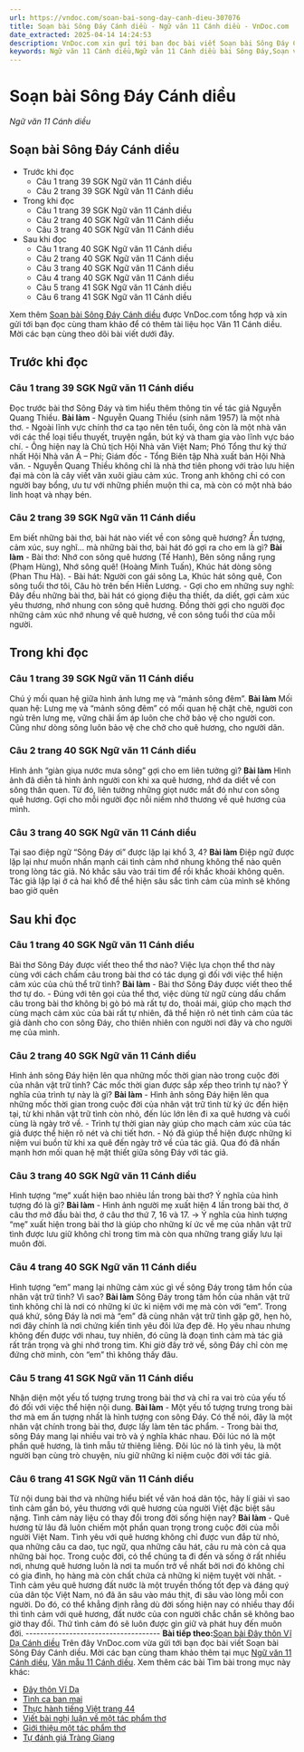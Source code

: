 ```yaml
---
url: https://vndoc.com/soan-bai-song-day-canh-dieu-307076
title: Soạn bài Sông Đáy Cánh diều - Ngữ văn 11 Cánh diều - VnDoc.com
date_extracted: 2025-04-14 14:24:53
description: VnDoc.com xin gửi tới bạn đọc bài viết Soạn bài Sông Đáy Cánh diều. Mời các bạn cùng tham khảo để có thêm tài liệu học Văn 11 Cánh diều nhé.
keywords: Ngữ văn 11 Cánh diều,Ngữ văn 11 Cánh diều bài Sông Đáy,Soạn văn 11 Cánh diều,văn 11 Cánh diều,soạn văn 11,soạn bài 11 cánh diều,ngữ văn 11 cd,Soạn bài Sông Đáy Cánh diều,Soạn bài Sông Đáy,soạn văn sông đáy,sông đáy
---
```


# Soạn bài Sông Đáy Cánh diều
 _Ngữ văn 11 Cánh diều_
## Soạn bài Sông Đáy Cánh diều
  * Trước khi đọc
    * Câu 1 trang 39 SGK Ngữ văn 11 Cánh diều
    * Câu 2 trang 39 SGK Ngữ văn 11 Cánh diều
  * Trong khi đọc
    * Câu 1 trang 39 SGK Ngữ văn 11 Cánh diều
    * Câu 2 trang 40 SGK Ngữ văn 11 Cánh diều
    * Câu 3 trang 40 SGK Ngữ văn 11 Cánh diều
  * Sau khi đọc
    * Câu 1 trang 40 SGK Ngữ văn 11 Cánh diều
    * Câu 2 trang 40 SGK Ngữ văn 11 Cánh diều
    * Câu 3 trang 40 SGK Ngữ văn 11 Cánh diều
    * Câu 4 trang 40 SGK Ngữ văn 11 Cánh diều
    * Câu 5 trang 41 SGK Ngữ văn 11 Cánh diều
    * Câu 6 trang 41 SGK Ngữ văn 11 Cánh diều

Xem thêm
[Soạn bài Sông Đáy Cánh diều](<https://vndoc.com/soan-bai-song-day-canh-dieu-307076>) được VnDoc.com tổng hợp và xin gửi tới bạn đọc cùng tham khảo để có thêm tài liệu học Văn 11 Cánh diều. Mời các bạn cùng theo dõi bài viết dưới đây.
## Trước khi đọc
### Câu 1 trang 39 SGK Ngữ văn 11 Cánh diều
Đọc trước bài thơ Sông Đáy và tìm hiểu thêm thông tin về tác giả Nguyễn Quang Thiều.
**Bài làm**
\- Nguyễn Quang Thiều \(sinh năm 1957\) là một nhà thơ.
\- Ngoài lĩnh vực chính thơ ca tạo nên tên tuổi, ông còn là một nhà văn với các thể loại tiểu thuyết, truyện ngắn, bút ký và tham gia vào lĩnh vực báo chí.
\- Ông hiện nay là Chủ tịch Hội Nhà văn Việt Nam; Phó Tổng thư ký thứ nhất Hội Nhà văn Á – Phi; Giám đốc - Tổng Biên tập Nhà xuất bản Hội Nhà văn.
\- Nguyễn Quang Thiều không chỉ là nhà thơ tiên phong với trào lưu hiện đại mà còn là cây viết văn xuôi giàu cảm xúc. Trong anh không chỉ có con người bay bổng, ưu tư với những phiền muộn thi ca, mà còn có một nhà báo linh hoạt và nhạy bén.
### Câu 2 trang 39 SGK Ngữ văn 11 Cánh diều
Em biết những bài thơ, bài hát nào viết về con sông quê hương? Ấn tượng, cảm xúc, suy nghĩ… mà những bài thơ, bài hát đó gợi ra cho em là gì?
**Bài làm**
\- Bài thơ: Nhớ con sông quê hương \(Tế Hanh\), Bên sông nắng rụng \(Phạm Hùng\), Nhớ sông quê\! \(Hoàng Minh Tuấn\), Khúc hát dòng sông \(Phan Thu Hà\).
\- Bài hát: Người con gái sông La, Khúc hát sông quê, Con sông tuổi thơ tôi, Câu hò trên bến Hiền Lương.
\- Gợi cho em những suy nghĩ: Đây đều những bài thơ, bài hát có giọng điệu tha thiết, da diết, gợi cảm xúc yêu thương, nhớ nhung con sông quê hương. Đồng thời gợi cho người đọc những cảm xúc nhớ nhung về quê hương, về con sông tuổi thơ của mỗi người.
## Trong khi đọc
### Câu 1 trang 39 SGK Ngữ văn 11 Cánh diều
Chú ý mối quan hệ giữa hình ảnh lưng mẹ và “mảnh sông đêm”.
**Bài làm**
Mối quan hệ: Lưng mẹ và “mảnh sông đêm” có mối quan hệ chặt chẽ, người con ngủ trên lưng mẹ, vững chãi ấm áp luôn che chở bảo vệ cho người con. Cũng như dòng sông luôn bảo vệ che chở cho quê hương, cho người dân.
### Câu 2 trang 40 SGK Ngữ văn 11 Cánh diều
Hình ảnh “giàn giụa nước mưa sông” gợi cho em liên tưởng gì?
**Bài làm**
Hình ảnh đã diễn tả hình ảnh người con khi xa quê hương, nhớ da diết về con sông thân quen. Từ đó, liên tưởng những giọt nước mắt đó như con sông quê hương. Gợi cho mỗi người đọc nỗi niềm nhớ thương về quê hương của mình.
### Câu 3 trang 40 SGK Ngữ văn 11 Cánh diều
Tại sao điệp ngữ “Sông Đáy ơi” được lặp lại khổ 3, 4?
**Bài làm**
Điệp ngữ được lặp lại như muốn nhấn mạnh cái tình cảm nhớ nhung không thể nào quên trong lòng tác giả. Nó khắc sâu vào trái tim để rồi khắc khoải không quên. Tác giả lặp lại ở cả hai khổ để thể hiện sâu sắc tình cảm của mình sẽ không bao giờ quên
## Sau khi đọc
### Câu 1 trang 40 SGK Ngữ văn 11 Cánh diều
Bài thơ Sông Đáy được viết theo thể thơ nào? Việc lựa chọn thể thơ này cùng với cách chấm câu trong bài thơ có tác dụng gì đối với việc thể hiện cảm xúc của chủ thể trữ tình?
**Bài làm**
\- Bài thơ Sông Đáy được viết theo thể thơ tự do.
\- Đúng với tên gọi của thể thơ, việc dùng từ ngữ cùng dấu chấm câu trong bài thơ không bị gò bó mà rất tự do, thoải mái, giúp cho mạch thơ cùng mạch cảm xúc của bài rất tự nhiên, đã thể hiện rõ nét tình cảm của tác giả dành cho con sông Đáy, cho thiên nhiên con người nơi đây và cho người mẹ của mình.
### Câu 2 trang 40 SGK Ngữ văn 11 Cánh diều
Hình ảnh sông Đáy hiện lên qua những mốc thời gian nào trong cuộc đời của nhân vật trữ tình? Các mốc thời gian được sắp xếp theo trình tự nào? Ý nghĩa của trình tự này là gì?
**Bài làm**
\- Hình ảnh sông Đáy hiện lên qua những mốc thời gian trong cuộc đời của nhân vật trữ tình từ ký ức đến hiện tại, từ khi nhân vật trữ tình còn nhỏ, đến lúc lớn lên đi xa quê hương và cuối cùng là ngày trở về.
\- Trình tự thời gian này giúp cho mạch cảm xúc của tác giả được thể hiện rõ nét và chi tiết hơn.
\- Nó đã giúp thể hiện được những kỉ niệm vui buồn từ khi xa quê đến ngày trở về của tác giả. Qua đó đã nhấn mạnh hơn mối quan hệ mật thiết giữa sông Đáy với tác giả.
### Câu 3 trang 40 SGK Ngữ văn 11 Cánh diều
Hình tượng “mẹ” xuất hiện bao nhiêu lần trong bài thơ? Ý nghĩa của hình tượng đó là gì?
**Bài làm**
\- Hình ảnh người mẹ xuất hiện 4 lần trong bài thơ, ở câu thơ mở đầu bài thơ, ở câu thơ thứ 7, 16 và 17.
→ Ý nghĩa của hình tượng “mẹ” xuất hiện trong bài thơ là giúp cho những kí ức về mẹ của nhân vật trữ tình được lưu giữ không chỉ trong tim mà còn qua những trang giấy lưu lại muôn đời.
### Câu 4 trang 40 SGK Ngữ văn 11 Cánh diều
Hình tượng “em” mang lại những cảm xúc gì về sông Đáy trong tâm hồn của nhân vật trữ tình? Vì sao?
**Bài làm**
Sông Đáy trong tâm hồn của nhân vật trữ tình không chỉ là nơi có những kí ức kỉ niệm với mẹ mà còn với “em”. Trong quá khứ, sông Đáy là nơi mà “em” đã cùng nhân vật trữ tình gặp gỡ, hẹn hò, nơi đây chính là nơi chứng kiến tình yêu đôi lứa đẹp đẽ. Họ yêu nhau nhưng không đến được với nhau, tuy nhiên, đó cũng là đoạn tình cảm mà tác giả rất trân trọng và ghi nhớ trong tim. Khi giờ đây trở về, sông Đáy chỉ còn mẹ đứng chờ mình, còn “em” thì không thấy đâu.
### Câu 5 trang 41 SGK Ngữ văn 11 Cánh diều
Nhận diện một yếu tố tượng trưng trong bài thơ và chỉ ra vai trò của yếu tố đó đối với việc thể hiện nội dung.
**Bài làm**
\- Một yếu tố tượng trưng trong bài thơ mà em ấn tượng nhất là hình tượng con sông Đáy. Có thể nói, đây là một nhân vật chính trong bài thơ, được lấy làm tên tác phẩm.
\- Trong bài thơ, sông Đáy mang lại nhiều vai trò và ý nghĩa khác nhau. Đôi lúc nó là một phần quê hương, là tình mẫu tử thiêng liêng. Đôi lúc nó là tình yêu, là một người bạn cùng trò chuyện, níu giữ những kỉ niệm cuộc đời với tác giả.
### Câu 6 trang 41 SGK Ngữ văn 11 Cánh diều
Từ nội dung bài thơ và những hiểu biết về văn hoá dân tộc, hãy lí giải vì sao tình cảm gắn bó, yêu thương với quê hương của người Việt đặc biệt sâu nặng. Tình cảm này liệu có thay đổi trong đời sống hiện nay?
**Bài làm**
\- Quê hương từ lâu đã luôn chiếm một phần quan trọng trong cuộc đời của mỗi người Việt Nam. Tình yêu với quê hương không chỉ được vun đắp từ nhỏ, qua những câu ca dao, tục ngữ, qua những câu hát, câu ru mà còn cả qua những bài học. Trong cuộc đời, có thể chúng ta đi đến và sống ở rất nhiều nơi, nhưng quê hương luôn là nơi ta muốn trở về nhất bởi nơi đó không chỉ có gia đình, họ hàng mà còn chất chứa cả những kỉ niệm tuyệt vời nhất.
\- Tình cảm yêu quê hương đất nước là một truyền thống tốt đẹp và đáng quý của dân tộc Việt Nam, nó đã ăn sâu vào máu thịt, đi sâu vào lòng mỗi con người. Do đó, có thể khẳng định rằng dù đời sống hiện nay có nhiều thay đổi thì tình cảm với quê hương, đất nước của con người chắc chắn sẽ không bao giờ thay đổi. Thứ tình cảm đó sẽ luôn được gìn giữ và phát huy đến muôn đời.
\-------------------------------------
**Bài tiếp theo:**[Soạn bài Đây thôn Vĩ Dạ Cánh diều](<https://vndoc.com/soan-bai-day-thon-vi-da-canh-dieu-307079>)
Trên đây VnDoc.com vừa gửi tới bạn đọc bài viết Soạn bài Sông Đáy Cánh diều. Mời các bạn cùng tham khảo thêm tại mục [Ngữ văn 11 Cánh diều](<https://vndoc.com/ngu-van-11-canh-dieu>), [Văn mẫu 11 Cánh diều](<https://vndoc.com/van-mau-lop-11-canh-dieu>).
Xem thêm các bài Tìm bài trong mục này khác:
  * [Đây thôn Vĩ Dạ](</soan-bai-day-thon-vi-da-canh-dieu-307079>)
  * [Tình ca ban mai](</soan-bai-tinh-ca-ban-mai-canh-dieu-307081>)
  * [Thực hành tiếng Việt trang 44](</soan-bai-thuc-hanh-tieng-viet-trang-44-canh-dieu-307087>)
  * [Viết bài nghị luận về một tác phẩm thơ](</soan-bai-viet-bai-nghi-luan-ve-mot-tac-pham-tho-canh-dieu-307088>)
  * [Giới thiệu một tác phẩm thơ](</soan-bai-gioi-thieu-mot-tac-pham-tho-canh-dieu-307089>)
  * [Tự đánh giá Tràng Giang](</soan-bai-tu-danh-gia-trang-giang-canh-dieu-307091>)

